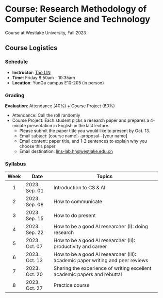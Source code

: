 # Course: Research Methodology of Computer Science and Technology
Course at Westlake University, Fall 2023

## Course Logistics
### Schedule
* **Instructor**: [Tao LIN](https://lins-lab.github.io/)
* **Time**: Friday 8:50am - 10:35am
* **Location**: YunGu campus E10-205 (in person)

### Grading
**Evaluation**: Attendance (40%) + Course Project (60%)
* Attendance: Call the roll randomly
* Course Project: Each student picks a research paper and prepares a 4-minute presentation in English in the last lecture.
    * Please submit the paper title you would like to present by Oct. 13.
    * Email subject: [course name]--proposal--[your name]
    * Email content: paper title, and 1-2 sentences to explain why you choose this paper
    * Email destination: lins-lab.hr@westlake.edu.cn

### Syllabus
| Week 	| Date              | Topics                                                                        |
|:----:	|------             |------                                                                         |
|   1  	| 2023. Sep. 01     | Introduction to CS & AI                                                       |
|   2  	| 2023. Sep. 08     | How to communicate                                                            |
|   3  	| 2023. Sep. 15     | How to do present                                                             |
|   4  	| 2023. Sep. 22     | How to be a good AI researcher (I): doing research                            |
|   5  	| 2023. Oct. 07     | How to be a good AI researcher (II): productivity and career                  |
|   6  	| 2023. Oct. 13     | How to be a good AI researcher (III): academic paper writing and peer reviews |
|   7  	| 2023. Oct. 20     | Sharing the experience of writing excellent academic papers and rebuttal      |
|   8  	| 2023. Oct. 27     | Practice course                                                               |
